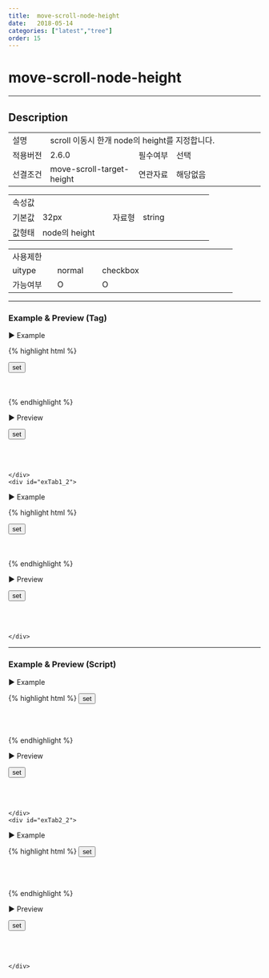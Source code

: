```yaml
---
title:  move-scroll-node-height
date:   2018-05-14
categories: ["latest","tree"]
order: 15
---
```


move-scroll-node-height
===

---

## Description

<table style="width:100%">
    <colgroup>
        <col width="15%"/>
        <col width="35%"/>
        <col width="15%"/>
        <col width="35%"/>
    </colgroup>
    <tr>
        <td class="tdTitle">설명</td>
        <td colspan="3">scroll 이동시 한개 node의 height를 지정합니다.</td>
    </tr>
    <tr>
        <td class="tdTitle">적용버전</td>
        <td>2.6.0</td>
        <td class="tdTitle">필수여부</td>
        <td>선택</td>
    </tr>
    <tr>
        <td class="tdTitle">선결조건</td>
        <td>move-scroll-target-height</td>
        <td class="tdTitle">연관자료</td>
        <td>해당없음</td>
    </tr>
</table>
<table style="width:100%">
    <colgroup>
        <col width="15%"/>
        <col width="35%"/>
        <col width="15%"/>
        <col width="35%"/>
    </colgroup>
    <tr>
        <td class="tdTitle tdBg" colspan="4">속성값</td>
    </tr>
    <tr>
        <td class="tdTitle">기본값</td>
        <td>32px</td>
        <td class="tdTitle">자료형</td>
        <td>string</td>
    </tr>
    <tr>
        <td class="tdTitle">값형태</td>
        <td colspan="3">node의 height</td>
    </tr>
</table>
<table style="width:100%">
    <colgroup>
        <col width="20%"/>
        <col width="20%"/>
        <col width="20%"/>
        <col width="20%"/>
        <col width="20%"/>
    </colgroup>
    <tr>
        <td class="tdTitle tdBg" colspan="5">사용제한</td>
    </tr>
    <tr>
        <td>uitype</td>
        <td class="tdCenter">normal</td>
        <td class="tdCenter">checkbox</td>
        <td></td>
        <td></td>
    </tr>
    <tr>
        <td>가능여부</td>
        <td class="tdBlue tdCenter">O</td>
        <td class="tdBlue tdCenter">O</td>
        <td></td>
        <td></td>
    </tr>
</table>

---
### Example & Preview (Tag)

<script>
    var treeJsonData=[
        { "id":"1",     "pid":"-1",  "order" : "1", "text" : "1" },
        { "id":"1_1",   "pid":"1",   "order" : "1", "text" : "1_1" },
        { "id":"1_2",   "pid":"1",   "order" : "2", "text" : "1_2" },
        { "id":"1_1_1", "pid":"1_1", "order" : "1", "text" : "1_1_1" },
        { "id":"1_2_1", "pid":"1_2", "order" : "2", "text" : "1_2_1" }
    ];
</script>

<style>
     .scrollareaCss{
        height: 50px;
        overflow: scroll;
    }
</style>

<sbux-tabs id="exTab1" name="exTab1" uitype="normal" title-target-id-array="exTab1_1^exTab1_2" title-text-array="normal(변동형)^checkbox(변동형)" is-scrollable="false">
</sbux-tabs>
<div class="tab-content">
    <div id="exTab1_1">

▶ Example

{% highlight html %}
<script>
    var treeJsonData=[
        { "id":"1",     "pid":"-1",  "order" : "1", "text" : "1" },
        { "id":"1_1",   "pid":"1",   "order" : "1", "text" : "1_1" },
        { "id":"1_2",   "pid":"1",   "order" : "2", "text" : "1_2" },
        { "id":"1_1_1", "pid":"1_1", "order" : "1", "text" : "1_1_1" },
        { "id":"1_2_1", "pid":"1_2", "order" : "2", "text" : "1_2_1" }
    ]; 
</script>
<input type="button" value="set" onclick="SBUxMethod.set('sbTagNm1_1', '1_2_1', 'expandParents')">
<div id="scrollArea1" class="scrollareaCss">
    <sbux-tree id="sbIdx1_1" name="sbTagNm1_1" uitype="normal" jsondata-ref="treeJsonData" move-scroll-target-id="scrollArea" move-scroll-node-height="22px"></sbux-tree>
</div>
{% endhighlight %}


<br>

▶ Preview 

<input type="button" value="set" onclick="SBUxMethod.set('sbTagNm1_1', '1_2_1', 'expandParents')">
<div id="scrollArea1" class="scrollareaCss">
    <sbux-tree id="sbIdx1_1" name="sbTagNm1_1" uitype="normal" jsondata-ref="treeJsonData" move-scroll-target-id="scrollArea1" move-scroll-node-height="22px"></sbux-tree>
</div>

    </div>
    <div id="exTab1_2">

▶ Example

{% highlight html %}
<script>
    var treeJsonData=[
        { "id":"1",     "pid":"-1",  "order" : "1", "text" : "1" },
        { "id":"1_1",   "pid":"1",   "order" : "1", "text" : "1_1" },
        { "id":"1_2",   "pid":"1",   "order" : "2", "text" : "1_2" },
        { "id":"1_1_1", "pid":"1_1", "order" : "1", "text" : "1_1_1" },
        { "id":"1_2_1", "pid":"1_2", "order" : "2", "text" : "1_2_1" }
    ]; 
</script>
<input type="button" value="set" onclick="SBUxMethod.set('sbTagNm1_2', '1_2_1', 'expandParents')">
<div id="scrollArea2" class="scrollareaCss">
    <sbux-tree id="sbIdx1_2" name="sbTagNm1_2" uitype="checkbox" jsondata-ref="treeJsonData" move-scroll-target-id="scrollArea2" move-scroll-node-height="22px"></sbux-tree>
</div>
{% endhighlight %}

<br>

▶ Preview 

<input type="button" value="set" onclick="SBUxMethod.set('sbTagNm1_2', '1_2_1', 'expandParents')">
<div id="scrollArea2" class="scrollareaCss">
    <sbux-tree id="sbIdx1_2" name="sbTagNm1_2" uitype="checkbox" jsondata-ref="treeJsonData" move-scroll-target-id="scrollArea2" move-scroll-node-height="22px"></sbux-tree>
</div>

    </div>
</div>

---
### Example & Preview (Script)

<sbux-tabs id="exTab2" name="exTab2" uitype="normal" title-target-id-array="exTab2_1^exTab2_2" title-text-array="normal(변동형)^checkbox(변동형)" is-scrollable="false">
</sbux-tabs>
<div id="scrollArea2" class="tab-content">
    <div id="exTab2_1">

▶ Example

{% highlight html %}
<input type="button" value="set" onclick="SBUxMethod.set('sbScriptNm2_1', '1_2_1', 'expandParents')">
<div id="scrollArea3" class="scrollareaCss">
    <div id="sbArea2_1"></div>
</div>
<script>
    var treeJsonData=[
        { "id":"1",     "pid":"-1",  "order" : "1", "text" : "1" },
        { "id":"1_1",   "pid":"1",   "order" : "1", "text" : "1_1" },
        { "id":"1_2",   "pid":"1",   "order" : "2", "text" : "1_2" },
        { "id":"1_1_1", "pid":"1_1", "order" : "1", "text" : "1_1_1" },
        { "id":"1_2_1", "pid":"1_2", "order" : "2", "text" : "1_2_1" }
    ]; 
    $(document).ready(function(){
        $('#sbArea2_1').sbTree({
            name : 'sbScriptNm2_1',
            uitype : 'normal',
            jsondataRef : 'treeJsonData',
            moveScrollTargetId : 'scrollArea3',
            moveScrollNodeHeight : '22'
        });
    }); 
</script>
{% endhighlight %}

<br>

▶ Preview 

<input type="button" value="set" onclick="SBUxMethod.set('sbScriptNm2_1', '1_2_1', 'expandParents')">
<div id="scrollArea3" class="scrollareaCss">
    <div id="sbArea2_1"></div>
</div>
<script>
    $(document).ready(function(){
        $('#sbArea2_1').sbTree({
            name : 'sbScriptNm2_1',
            uitype : 'normal',
            jsondataRef : 'treeJsonData',
            moveScrollTargetId : 'scrollArea3',
            moveScrollNodeHeight : '22'
        });
    }); 
</script>

    </div>
    <div id="exTab2_2">

▶ Example

{% highlight html %}
<input type="button" value="set" onclick="SBUxMethod.set('sbScriptNm2_2', '1_2_1', 'expandParents')">
<div id="scrollArea4" class="scrollareaCss">
    <div id="sbArea2_2"></div>
</div>
<script>
    var treeJsonData=[
        { "id":"1",     "pid":"-1",  "order" : "1", "text" : "1" },
        { "id":"1_1",   "pid":"1",   "order" : "1", "text" : "1_1" },
        { "id":"1_2",   "pid":"1",   "order" : "2", "text" : "1_2" },
        { "id":"1_1_1", "pid":"1_1", "order" : "1", "text" : "1_1_1" },
        { "id":"1_2_1", "pid":"1_2", "order" : "2", "text" : "1_2_1" }
    ]; 
    $(document).ready(function(){
        $('#sbArea2_2').sbTree({
            name : 'sbScriptNm2_2',
            uitype : 'checkbox',
            jsondataRef : 'treeJsonData',
            moveScrollTargetId : 'scrollArea4',
            moveScrollNodeHeight : '22'
        });
    }); 
</script>
{% endhighlight %}

<br>

▶ Preview 

<input type="button" value="set" onclick="SBUxMethod.set('sbScriptNm2_2', '1_2_1', 'expandParents')">
<div id="scrollArea4" class="scrollareaCss">
    <div id="sbArea2_2"></div>
</div>
<script>
    $(document).ready(function(){
        $('#sbArea2_2').sbTree({
            name : 'sbScriptNm2_2',
            uitype : 'checkbox',
            jsondataRef : 'treeJsonData',
            moveScrollTargetId : 'scrollArea4',
            moveScrollNodeHeight : '22'
        });
    }); 
</script>

    </div>
</div>